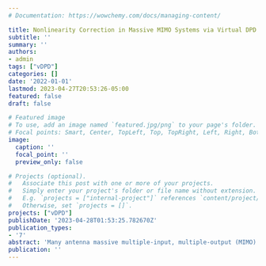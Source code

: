 ```yaml
---
# Documentation: https://wowchemy.com/docs/managing-content/

title: Nonlinearity Correction in Massive MIMO Systems via Virtual DPD
subtitle: ''
summary: ''
authors:
- admin
tags: ["vDPD"]
categories: []
date: '2022-01-01'
lastmod: 2023-04-27T20:53:26-05:00
featured: false
draft: false

# Featured image
# To use, add an image named `featured.jpg/png` to your page's folder.
# Focal points: Smart, Center, TopLeft, Top, TopRight, Left, Right, BottomLeft, Bottom, BottomRight.
image:
  caption: ''
  focal_point: ''
  preview_only: false

# Projects (optional).
#   Associate this post with one or more of your projects.
#   Simply enter your project's folder or file name without extension.
#   E.g. `projects = ["internal-project"]` references `content/project/deep-learning/index.md`.
#   Otherwise, set `projects = []`.
projects: ["vDPD"]
publishDate: '2023-04-28T01:53:25.782670Z'
publication_types:
- '7'
abstract: 'Many antenna massive multiple-input, multiple-output (MIMO) arrays are a key technology in 5G and beyond. Practical deployments include nonlinear power amplifiers (PAs) to amplify the transmitted signals and overcome path loss in the channel. However, these nonlinearities degrade the user error vector magnitude (EVM) and cause out-of-band (OOB) emissions that harm the signal-to-noise ratio (SNR) of users of adjacent channels. In legacy single antenna and MIMO systems with a low number of antennas, this is solved by learning an inverse model of the PAs and performing digital predistortion (DPD) before each PA. As the number of antennas in the array grows, the computational burden of the DPD grows significantly. Moreover, the exact nature of the nonlinearities is not straightforward in massive MIMO scenarios that involve beamforming, potentially with multiple users. In this work, we seek to answer many fundamental questions about the effects of nonlinear PAs in massive MIMO. We collect and present measurements from Doherty PAs in a 16T MIMO array with 491.52 MHz of capture bandwidth at 3.5 GHz and 100 MHz 5G new radio (NR) signals as well as beamformed results from the Reconfigurable Eco-system for Next-generation End-to-end Wireless (Renew) basestation. We use the measurements to assist in developing mathematical models and simulators. We explore the behavior under various PA models, including wideband memory effects and non-line-of-sight (nLoS) channel conditions. We find that for a single-user system, the OOB energy is dominant in the direction of the main beam. Moreover, in multi-user scenarios, distinct spatial intermodulation beams of OOB energy appear in unique directions distinct from the intended users. These spurious beams may potentially desensitize victim users of adjacent channels. We create a virtual DPD (vDPD) solution that moves the DPD block to predistort before the massive MIMO precoder where the dimensionality is lower, reducing complexity in some scenarios. Our novel vDPD scheme uses a neural network (NN) to learn the function to linearize the effective nonlinearity in each beam.'
publication: ''
---
```

